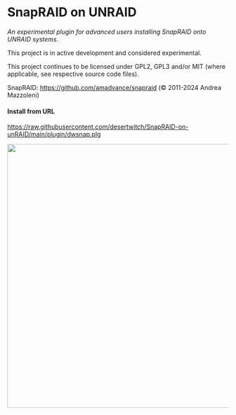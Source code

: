 SnapRAID on UNRAID
================
_An experimental plugin for advanced users installing SnapRAID onto UNRAID systems._

This project is in active development and considered experimental.

This project continues to be licensed under GPL2, GPL3 and/or MIT (where applicable, see respective source code files).

SnapRAID: https://github.com/amadvance/snapraid (© 2011-2024 Andrea Mazzoleni)

#### Install from URL
https://raw.githubusercontent.com/desertwitch/SnapRAID-on-unRAID/main/plugin/dwsnap.plg

<img src="https://github.com/desertwitch/SnapRAID-on-unRAID/assets/24509509/d39a9014-5290-411c-bccf-3f90e6b18423" width="600px">


